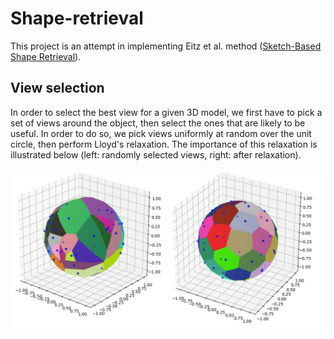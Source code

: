 # Shape-retrieval

This project is an attempt in implementing Eitz et al. method ([Sketch-Based Shape Retrieval](http://cybertron.cg.tu-berlin.de/eitz/projects/sbsr/)).

## View selection

In order to select the best view for a given 3D model, we first have to pick a set of views around the object, then select the ones that are likely to be useful. In order to do so, we pick views uniformly at random over the unit circle, then perform Lloyd's relaxation. The importance of this relaxation is illustrated below (left: randomly selected views, right: after relaxation).

![View selection](https://github.com/iRiisH/Shape-retrieval/blob/master/BestDirection/illustr_relaxation.png)
